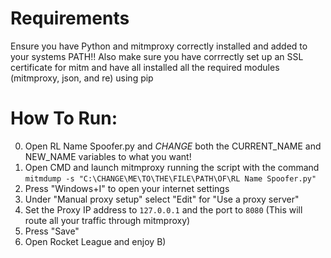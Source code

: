 # Requirements
Ensure you have Python and mitmproxy correctly installed and added to your systems PATH!!
Also make sure you have corrrectly set up an SSL certificate for mitm and have all installed all the required modules (mitmproxy, json, and re) using pip

# How To Run:
0) Open RL Name Spoofer.py and *CHANGE* both the CURRENT_NAME and NEW_NAME variables to what you want!
1) Open CMD and launch mitmproxy running the script with the command `mitmdump -s "C:\CHANGE\ME\TO\THE\FILE\PATH\OF\RL Name Spoofer.py"`
2) Press "Windows+I" to open your internet settings
3) Under "Manual proxy setup" select "Edit" for "Use a proxy server"
4) Set the Proxy IP address to `127.0.0.1` and the port to `8080` (This will route all your traffic through mitmproxy)
5) Press "Save"
6) Open Rocket League and enjoy B)



